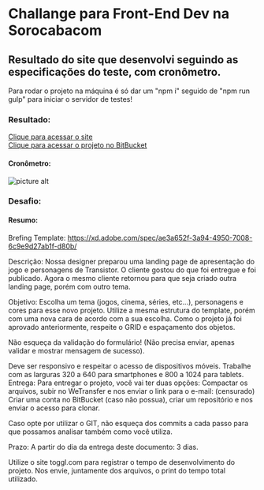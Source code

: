 # Challange para Front-End Dev na Sorocabacom #
## Resultado do site que desenvolvi seguindo as especificações do teste, com cronômetro. ##

Para rodar o projeto na máquina é só dar um "npm i" seguido de "npm run gulp" para iniciar o servidor de testes!

### Resultado: ###
[Clique para acessar o site](https://vitorregisrr.github.io/challangesorocabacom/)  
[Clique para acessar o projeto no BitBucket](https://bitbucket.org/vitorregisr/testesorocabacom/src/master/)
#### Cronômetro:
 ![picture alt](https://vitorregisrr.github.io/challangesorocabacom/img/cronometro.jpg)

### Desafio: ###

#### Resumo: ####
Brefing
Template: https://xd.adobe.com/spec/ae3a652f-3a94-4950-7008-6c9e9d27ab1f-d80b/

Descrição:
Nossa designer preparou uma landing page de apresentação do jogo e personagens de Transistor. O cliente gostou do que foi entregue e foi publicado. Agora o mesmo cliente retornou para que seja criado outra landing page, porém com outro tema.

Objetivo:
Escolha um tema (jogos, cinema, séries, etc…), personagens e cores para esse novo projeto. Utilize a mesma estrutura do template, porém com uma nova cara de acordo com a sua escolha. Como o projeto já foi aprovado anteriormente, respeite o GRID e espaçamento dos objetos.

Não esqueça da validação do formulário!
(Não precisa enviar, apenas validar e mostrar mensagem de sucesso).

Deve ser responsivo e respeitar o acesso de dispositivos móveis. Trabalhe com as larguras 320 a 640 para smartphones e 800 a 1024 para tablets.
Entrega:
Para entregar o projeto, você vai ter duas opções:
Compactar os arquivos, subir no WeTransfer e nos enviar o link para o e-mail: (censurado)
Criar uma conta no BitBucket (caso não possua), criar um repositório e nos enviar o acesso para clonar.

Caso opte por utilizar o GIT, não esqueça dos commits a cada passo para que possamos analisar também como você utiliza.

Prazo:
A partir do dia da entrega deste documento: 3 dias.


Utilize o site toggl.com para registrar o tempo de desenvolvimento do projeto. Nos envie, juntamente dos arquivos, o print do tempo total utilizado.
